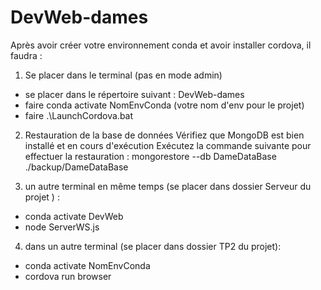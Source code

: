 # DevWeb-dames

Après avoir créer votre environnement conda et avoir installer cordova, il faudra : 
1. Se placer dans le terminal (pas en mode admin)
- se placer dans le répertoire suivant : DevWeb-dames
- faire conda activate NomEnvConda (votre nom d'env pour le projet)
- faire .\LaunchCordova.bat 

2. Restauration de la base de données
Vérifiez que MongoDB est bien installé et en cours d'exécution
 Exécutez la commande suivante pour effectuer la restauration :
 mongorestore --db DameDataBase ./backup/DameDataBase

3. un autre terminal en même temps (se placer dans dossier Serveur du projet ) :
- conda activate DevWeb
- node ServerWS.js

4. dans un autre terminal (se placer dans dossier TP2 du projet): 
- conda activate NomEnvConda
- cordova run browser 
